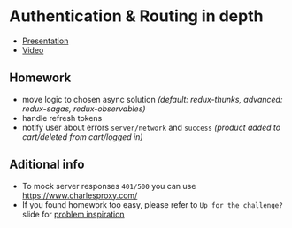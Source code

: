 # Authentication & Routing in depth

- [Presentation](https://docs.google.com/presentation/d/1JCvCloP-MmZAFA6oY0tCUs6jVs_pIzUavwJMl5UYtPY/edit)
- [Video](https://www.youtube.com/watch?v=V5URcw_KYFM)

## Homework

- move logic to chosen async solution _(default: redux-thunks, advanced: redux-sagas, redux-observables)_
- handle refresh tokens
- notify user about errors `server/network` and `success` _(product added to cart/deleted from cart/logged in)_

## Aditional info

- To mock server responses `401/500` you can use https://www.charlesproxy.com/
- If you found homework too easy, please refer to `Up for the challenge?` slide for [problem inspiration](https://docs.google.com/presentation/d/1JCvCloP-MmZAFA6oY0tCUs6jVs_pIzUavwJMl5UYtPY/edit#slide=id.g56a65efc51_0_57)
